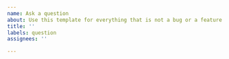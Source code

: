 ```yaml
---
name: Ask a question
about: Use this template for everything that is not a bug or a feature request
title: ''
labels: question
assignees: ''

---
```



